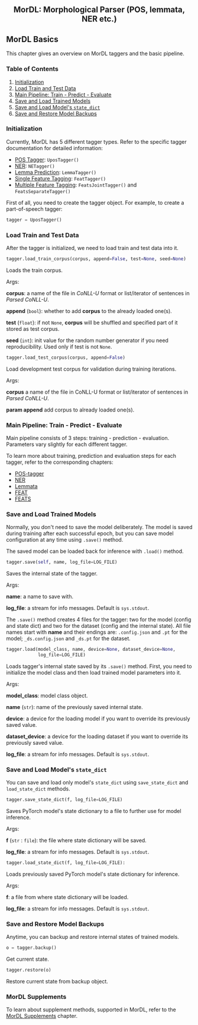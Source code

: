 <h2 align="center">MorDL: Morphological Parser (POS, lemmata, NER etc.)</h2>

## MorDL Basics

This chapter gives an overview on MorDL taggers and the basic pipeline.

### Table of Contents

1. [Initialization](#init)
1. [Load Train and Test Data](#data)
1. [Main Pipeline: Train - Predict - Evaluate](#pipeline)
1. [Save and Load Trained Models](#save)
1. [Save and Load Model's `state_dict`](#state)
1. [Save and Restore Model Backups](#backup)

### Initialization <a name="init"></a>

Currently, MorDL has 5 different tagger types. Refer to the specific tagger
documentation for detailed information:
* [POS Tagger](https://github.com/fostroll/mordl/blob/master/doc/README_UPOS.md):
`UposTagger()`
* [NER](https://github.com/fostroll/mordl/blob/master/doc/README_NER.md): 
`NETagger()`
* [Lemma Prediction](https://github.com/fostroll/mordl/blob/master/doc/README_LEMMA.md):
`LemmaTagger()`
* [Single Feature Tagging](https://github.com/fostroll/mordl/blob/master/doc/README_FEAT.md):
`FeatTagger()`
* [Multiple Feature Tagging](https://github.com/fostroll/mordl/blob/master/doc/README_FEATS.md):
`FeatsJointTagger()` and `FeatsSeparateTagger()`

First of all, you need to create the tagger object. For example, to create a
part-of-speech tagger:
```python
tagger = UposTagger()
```

### Load Train and Test Data <a name="data"></a>

After the tagger is initialized, we need to load train and test data into it.

```python
tagger.load_train_corpus(corpus, append=False, test=None, seed=None)
```
Loads the train corpus.

Args:

**corpus**: a name of the file in *CoNLL-U* format or list/iterator of
sentences in *Parsed CoNLL-U*.

**append** (`bool`): whether to add **corpus** to the already loaded one(s).

**test** (`float`): if not `None`, **corpus** will be shuffled and specified
part of it stored as test corpus.

**seed** (`int`): init value for the random number generator if you need
reproducibility. Used only if test is not `None`.

```python
tagger.load_test_corpus(corpus, append=False)
```
Load development test corpus for validation during training iterations.

Args:

**corpus** a name of the file in CoNLL-U format or list/iterator of sentences
in *Parsed CoNLL-U*.

**param append** add corpus to already loaded one(s).

### Main Pipeline: Train - Predict - Evaluate <a name="pipeline"></a>

Main pipeline consists of 3 steps: training - prediction - evaluation.
Parameters vary slightly for each different tagger.

To learn more about training, prediction and evaluation steps for each tagger,
refer to the corresponding chapters:

* [POS-tagger](https://github.com/fostroll/mordl/blob/master/doc/README_UPOS.md)
* [NER](https://github.com/fostroll/mordl/blob/master/doc/README_NER.md)
* [Lemmata](https://github.com/fostroll/mordl/blob/master/doc/README_LEMMA.md)
* [FEAT](https://github.com/fostroll/mordl/blob/master/doc/README_FEAT.md)
* [FEATS](https://github.com/fostroll/mordl/blob/master/doc/README_FEATS.md)

### Save and Load Trained Models <a name="save"></a>

Normally, you don't need to save the model deliberately. The model is saved
during training after each successful epoch, but you can save model
configuration at any time using `.save()` method.

The saved model can be loaded back for inference with `.load()` method. 

```python
tagger.save(self, name, log_file=LOG_FILE)
```
Saves the internal state of the tagger.

Args:

**name**: a name to save with.

**log_file**: a stream for info messages. Default is `sys.stdout`.

The `.save()` method creates 4 files for the tagger: two for the model (config
and state dict) and two for the dataset (config and the internal state). All
file names start with **name** and their endings are: `.config.json` and `.pt`
for the model; `_ds.config.json` and `_ds.pt` for the dataset.

```python
tagger.load(model_class, name, device=None, dataset_device=None,
            log_file=LOG_FILE)
```
Loads tagger's internal state saved by its `.save()` method. First, you need
to initialize the model class and then load trained model parameters into it.

Args:

**model_class**: model class object.

**name** (`str`): name of the previously saved internal state.

**device**: a device for the loading model if you want to override its
previously saved value.

**dataset_device**: a device for the loading dataset if you want to
override its previously saved value.

**log_file**: a stream for info messages. Default is `sys.stdout`.

### Save and Load Model's `state_dict` <a name="state"></a>

You can save and load only model's `state_dict` using `save_state_dict` and
`load_state_dict` methods.

```python
tagger.save_state_dict(f, log_file=LOG_FILE)
```
Saves PyTorch model's state dictionary to a file to further use for model
inference.

Args:

**f** (`str` : `file`): the file where state dictionary will be saved.

**log_file**: a stream for info messages. Default is `sys.stdout`.

```python
tagger.load_state_dict(f, log_file=LOG_FILE):
```
Loads previously saved PyTorch model's state dictionary for inference.

Args:

**f**: a file from where state dictionary will be loaded.

**log_file**: a stream for info messages. Default is `sys.stdout`.


### Save and Restore Model Backups <a name="backup"></a>

Anytime, you can backup and restore internal states of trained models.

```python
o = tagger.backup()
```
Get current state.

```python
tagger.restore(o)
```
Restore current state from backup object.

### MorDL Supplements

To learn about supplement methods, supported in MorDL, refer to the
[MorDL Supplements](https://github.com/fostroll/mordl/blob/master/doc/README_SUPPLEMENTS.md)
chapter.